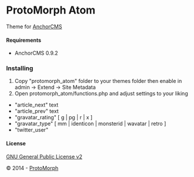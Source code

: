 ProtoMorph Atom
======================

Theme for [AnchorCMS][2]

#### Requirements

- AnchorCMS 0.9.2

### Installing

1. Copy "protomorph_atom" folder to your themes folder then enable in admin -> Extend -> Site Metadata
2. Open protomorph_atom/functions.php and adjust settings to your liking
 - "article_next" text
 - "article_prev" text
 - "gravatar_rating" [ g | pg | r | x ]
 - "gravatar_type" [ mm | identicon | monsterid | wavatar | retro ]
 - "twitter_user"

#### License

[GNU General Public License v2][3]

© 2014 - [ProtoMorph][1]

[1]: http://protomorph.tk/
[2]: http://anchorcms.com/
[3]: http://opensource.org/licenses/GPL-2.0
